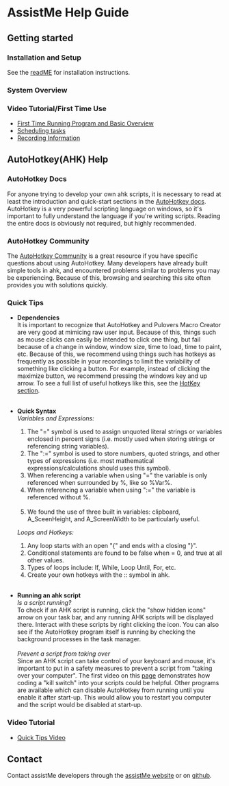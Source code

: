 # AssistMe Help Guide

## Getting started

### Installation and Setup
See the [readME]() for installation instructions.
### System Overview

### Video Tutorial/First Time Use
- [First Time Running Program and Basic Overview]()
- [Scheduling tasks]()
- [Recording Information]()

## AutoHotkey(AHK) Help

### AutoHotkey Docs
For anyone trying to develop your own ahk scripts, it is
necessary to read at least the introduction and quick-start
sections in the [AutoHotkey docs](https://autohotkey.com/docs/AutoHotkey.htm).
AutoHotkey is a very powerful scripting language on windows,
so it's important to fully understand the language if you're
writing scripts. Reading the entire docs is obviously not
required, but highly recommended.    

### AutoHotkey Community
The [AutoHotkey Community](https://autohotkey.com/board/) is
a great resource if you have specific questions about using
AutoHotkey. Many developers have already built simple tools
in ahk, and encountered problems similar to problems you may
be experiencing. Because of this, browsing and searching
this site often provides you with solutions quickly.   

### Quick Tips
- **Dependencies**</br>
It is important to recognize that AutoHotkey and Pulovers
Macro Creator are very good at mimicing raw user input.
Because of this, things such as mouse clicks can easily be
intended to click one thing, but fail because of a change in
window, window size, time to load, time to paint, etc.
Because of this, we recommend using things such has hotkeys
as frequently as possible in your recordings to limit the
variability of something like clicking a button. For
example, instead of clicking the maximize button, we
recommend pressing the windows key and up arrow. To see a
full list of useful hotkeys like this, see the [HotKey
section](). </br></br>
- **Quick Syntax**</br>
*Variables and Expressions:*
  1. The "=" symbol is used to assign unquoted literal
  strings or variables enclosed in percent signs (i.e.
  mostly used when storing strings or referencing string
  variables).
  2. The ":=" symbol is used to store numbers, quoted
  strings, and other types of expressions (i.e. most
  mathematical expressions/calculations should uses this
  symbol).
  3. When referencing a variable when using "=" the variable
  is only referenced when surrounded by %, like so %Var%.
  4.  When referencing a variable when using ":=" the
  variable is referenced without %.</br></br>
  5. We found the use of three built in variables:
  clipboard, A_SceenHeight, and A_ScreenWidth to be
  particularly useful.

  *Loops and Hotkeys:*
  1. Any loop starts with an open "{" and ends with a
  closing "}".
  2. Conditional statements are found to be false when = 0,
  and true at all other values.
  3. Types of loops include: If, While, Loop Until, For, etc.
  4. Create your own hotkeys with the :: symbol in ahk.
  </br></br>
- **Running an ahk script**</br>
*Is a script running?*</br>
To check if an AHK script is running, click the "show hidden
icons" arrow on your task bar, and any running AHK scripts
will be displayed there. Interact with these scripts by
right clicking the icon. You can also see if the AutoHotkey
program itself is running by checking the background
processes in the task manager.</br></br>
*Prevent a script from taking over*</br>
Since an AHK script can take control of your keyboard and
mouse, it's important to put in a safety measures to prevent
a script from "taking over your computer". The first video
on this [page](https://assist-me-download.netlify.com/surveypage/)
demonstrates how coding a "kill switch"
into your scripts could be helpful. Other programs are
available which can disable AutoHotkey from running until
you enable it after start-up. This would allow you to
restart you computer and the script would be disabled at
start-up.

### Video Tutorial
- [Quick Tips Video]()

## Contact
Contact assistMe developers through the [assistMe
website](https://assist-me-download.netlify.com/) or on
[github]().
